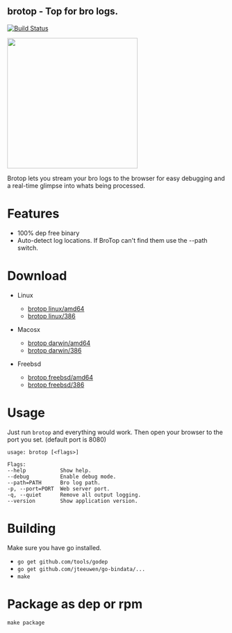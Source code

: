 ## brotop - Top for bro logs.

[![Build Status](http://104.236.125.70/api/badge/github.com/criticalstack/brotop/status.svg?branch=master)](http://104.236.125.70/github.com/criticalstack/brotop)

<img height="300px" width="" src="https://raw.githubusercontent.com/criticalstack/brotop/3609c191858fcec02b68c7c4b0b85d4692af866c/brotop.png">

Brotop lets you stream your bro logs to the browser for easy 
debugging and a real-time glimpse into whats being processed.

# Features

  - 100% dep free binary
  - Auto-detect log locations. If BroTop can't find them use the --path switch.

# Download

  * Linux
    * [brotop linux/amd64](https://github.com/criticalstack/brotop/releases/download/v0.3.0/brotop-linux-amd64.tar.gz)
    * [brotop linux/386](https://github.com/criticalstack/brotop/releases/download/v0.3.0/brotop-linux-386.tar.gz)

  * Macosx
    * [brotop darwin/amd64](https://github.com/criticalstack/brotop/releases/download/v0.3.0/brotop-darwin-amd64.tar.gz)
    * [brotop darwin/386](https://github.com/criticalstack/brotop/releases/download/v0.3.0/brotop-darwin-386.tar.gz)

  * Freebsd
    * [brotop freebsd/amd64](https://github.com/criticalstack/brotop/releases/download/v0.3.0/brotop-freebsd-amd64.tar.gz)
    * [brotop freebsd/386](https://github.com/criticalstack/brotop/releases/download/v0.3.0/brotop-freebsd-386.tar.gz)

# Usage

  Just run `brotop` and everything would work. 
  Then open your browser to the port you set. (default port is 8080)

  ```
usage: brotop [<flags>]

Flags:
  --help           Show help.
  --debug          Enable debug mode.
  --path=PATH      Bro log path.
  -p, --port=PORT  Web server port.
  -q, --quiet      Remove all output logging.
  --version        Show application version.
  ```

# Building

  Make sure you have go installed.

  - `go get github.com/tools/godep`
  - `go get github.com/jteeuwen/go-bindata/...`
  - `make`

# Package as dep or rpm

  `make package`
